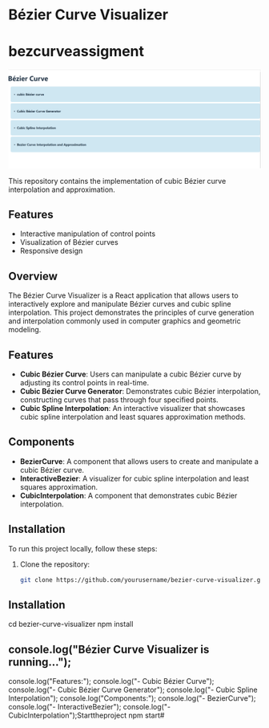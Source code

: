 # Bézier Curve Visualizer
# bezcurveassigment

![Example Image](public/image.png)

This repository contains the implementation of cubic Bézier curve interpolation and approximation.

## Features
- Interactive manipulation of control points
- Visualization of Bézier curves
- Responsive design


## Overview
The Bézier Curve Visualizer is a React application that allows users to interactively explore and manipulate Bézier curves and cubic spline interpolation. This project demonstrates the principles of curve generation and interpolation commonly used in computer graphics and geometric modeling.

## Features
- **Cubic Bézier Curve**: Users can manipulate a cubic Bézier curve by adjusting its control points in real-time.
- **Cubic Bézier Curve Generator**: Demonstrates cubic Bézier interpolation, constructing curves that pass through four specified points.
- **Cubic Spline Interpolation**: An interactive visualizer that showcases cubic spline interpolation and least squares approximation methods.

## Components
- **BezierCurve**: A component that allows users to create and manipulate a cubic Bézier curve.
- **InteractiveBezier**: A visualizer for cubic spline interpolation and least squares approximation.
- **CubicInterpolation**: A component that demonstrates cubic Bézier interpolation.

## Installation
To run this project locally, follow these steps:

1. Clone the repository:
   ```bash
   git clone https://github.com/yourusername/bezier-curve-visualizer.git

 ## Installation
   cd bezier-curve-visualizer
   npm install

## console.log("Bézier Curve Visualizer is running...");
console.log("Features:");
console.log("- Cubic Bézier Curve");
console.log("- Cubic Bézier Curve Generator");
console.log("- Cubic Spline Interpolation");
console.log("Components:");
console.log("- BezierCurve");
console.log("- InteractiveBezier");
console.log("- CubicInterpolation");Starttheproject 
   npm start#
